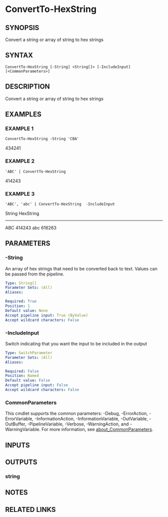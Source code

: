 ﻿---
external help file: PoshFunctions-help.xml
Module Name: poshfunctions
online version:
schema: 2.0.0
---

# ConvertTo-HexString

## SYNOPSIS
Convert a string or array of string to hex strings

## SYNTAX

```
ConvertTo-HexString [-String] <String[]> [-IncludeInput] [<CommonParameters>]
```

## DESCRIPTION
Convert a string or array of string to hex strings

## EXAMPLES

### EXAMPLE 1
```
ConvertTo-HexString -String 'CBA'
```

434241

### EXAMPLE 2
```
'ABC' | ConvertTo-HexString
```

414243

### EXAMPLE 3
```
'ABC', 'abc' | ConvertTo-HexString  -IncludeInput
```

String HexString
------ ---------
ABC    414243
abc    616263

## PARAMETERS

### -String
An array of hex strings that need to be converted back to text.
Values can be passed from the pipeline.

```yaml
Type: String[]
Parameter Sets: (All)
Aliases:

Required: True
Position: 1
Default value: None
Accept pipeline input: True (ByValue)
Accept wildcard characters: False
```

### -IncludeInput
Switch indicating that you want the input to be included in the output

```yaml
Type: SwitchParameter
Parameter Sets: (All)
Aliases:

Required: False
Position: Named
Default value: False
Accept pipeline input: False
Accept wildcard characters: False
```

### CommonParameters
This cmdlet supports the common parameters: -Debug, -ErrorAction, -ErrorVariable, -InformationAction, -InformationVariable, -OutVariable, -OutBuffer, -PipelineVariable, -Verbose, -WarningAction, and -WarningVariable. For more information, see [about_CommonParameters](http://go.microsoft.com/fwlink/?LinkID=113216).

## INPUTS

## OUTPUTS

### string
## NOTES

## RELATED LINKS
